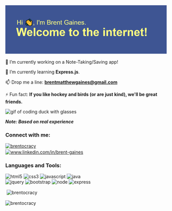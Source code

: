 <img src="https://raw.githubusercontent.com/brentocracy/brentocracy/main/header.png" alt="introductory banner">

🔭 I’m currently working on a Note-Taking/Saving app!

🌱 I’m currently learning **Express.js**.

📫 Drop me a line: **brentmatthewgaines@gmail.com**

⚡ Fun fact: **If you like hockey and birds (or are just kind), we'll be great friends.**

<img src="https://media.giphy.com/media/RbDKaczqWovIugyJmW/giphy.gif?cid=ecf05e47dsvge87d0gumxhzriyqx961wjdio8hyglh2byzt8&rid=giphy.gif&ct=g" alt="gif of coding duck with glasses" />

***Note: Based on real experience***


<h3 align="left">Connect with me:</h3>
<p align="left">
<p align="left"> <a href="https://twitter.com/brentocracy" target="blank"><img src="https://img.shields.io/twitter/follow/brentocracy?logo=twitter&style=for-the-badge" alt="brentocracy" </p></a><br>
<a href="https://linkedin.com/in/brent-gaines" target="blank"><img align="center" src="https://img.shields.io/badge/LinkedIn-0077B5?style=for-the-badge&logo=linkedin&logoColor=white" alt="www.linkedin.com/in/brent-gaines"/></a>
</p>

<h3 align="left">Languages and Tools:</h3>
<p align="left"><img src="https://img.shields.io/badge/HTML5-E34F26?style=for-the-badge&logo=html5&logoColor=white" alt="html5"/> <img src="https://img.shields.io/badge/CSS3-1572B6?style=for-the-badge&logo=css3&logoColor=white" alt="css3"/> <img src="https://img.shields.io/badge/JavaScript-F7DF1E?style=for-the-badge&logo=javascript&logoColor=black" alt="javascript"/> <img src="https://img.shields.io/badge/Java-ED8B00?style=for-the-badge&logo=java&logoColor=white" alt="java"/> <br>
 <img src="https://img.shields.io/badge/jQuery-0769AD?style=for-the-badge&logo=jquery&logoColor=white" alt="jquery"/> <img src="https://img.shields.io/badge/Bootstrap-563D7C?style=for-the-badge&logo=bootstrap&logoColor=white" alt="bootstrap"/> <img src="https://img.shields.io/badge/Node.js-43853D?style=for-the-badge&logo=node.js&logoColor=white" alt="node"/> <img src="https://img.shields.io/badge/Express.js-404D59?style=for-the-badge" alt="express"/>
</p>
  
<p>&nbsp;<img align="center" src="https://github-readme-streak-stats.herokuapp.com/?user=brentocracy&count_private=true&show_icons=true&theme=yeblu" alt="brentocracy" /></p>

<p><img align="center" src="https://github-readme-stats.vercel.app/api?username=brentocracy&theme=yeblu" alt="brentocracy" /></p>
